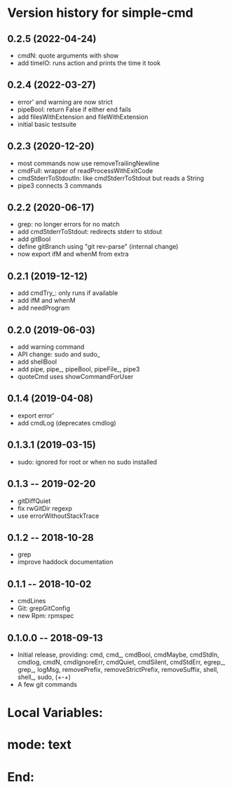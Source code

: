 # Version history for simple-cmd

## 0.2.5 (2022-04-24)
- cmdN: quote arguments with show
- add timeIO: runs action and prints the time it took

## 0.2.4 (2022-03-27)
- error' and warning are now strict
- pipeBool: return False if either end fails
- add filesWithExtension and fileWithExtension
- initial basic testsuite

## 0.2.3 (2020-12-20)
- most commands now use removeTrailingNewline
- cmdFull: wrapper of readProcessWithExitCode
- cmdStderrToStdoutIn: like cmdStderrToStdout but reads a String
- pipe3 connects 3 commands

## 0.2.2 (2020-06-17)
- grep: no longer errors for no match
- add cmdStderrToStdout: redirects stderr to stdout
- add gitBool
- define gitBranch using "git rev-parse" (internal change)
- now export ifM and whenM from extra

## 0.2.1 (2019-12-12)
- add cmdTry_: only runs if available
- add ifM and whenM
- add needProgram

## 0.2.0 (2019-06-03)
- add warning command
- API change: sudo and sudo_
- add shellBool
- add pipe, pipe_, pipeBool, pipeFile_, pipe3
- quoteCmd uses showCommandForUser

## 0.1.4 (2019-04-08)
- export error'
- add cmdLog (deprecates cmdlog)

## 0.1.3.1 (2019-03-15)
- sudo: ignored for root or when no sudo installed

## 0.1.3 -- 2019-02-20
- gitDiffQuiet
- fix rwGitDir regexp
- use errorWithoutStackTrace

## 0.1.2 -- 2018-10-28
- grep
- improve haddock documentation

## 0.1.1 -- 2018-10-02
- cmdLines
- Git: grepGitConfig
- new Rpm: rpmspec

## 0.1.0.0  -- 2018-09-13

- Initial release, providing:
  cmd, cmd_, cmdBool, cmdMaybe, cmdStdIn, cmdlog, cmdN,
  cmdIgnoreErr, cmdQuiet, cmdSilent, cmdStdErr,
  egrep_, grep_, logMsg,
  removePrefix, removeStrictPrefix, removeSuffix,
  shell, shell_, sudo, (+-+)
- A few git commands

# Local Variables:
# mode: text
# End:
